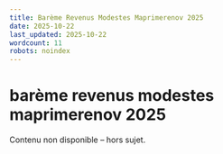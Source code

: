```yaml
---
title: Barème Revenus Modestes Maprimerenov 2025
date: 2025-10-22
last_updated: 2025-10-22
wordcount: 11
robots: noindex
---
```


# barème revenus modestes maprimerenov 2025

Contenu non disponible – hors sujet.